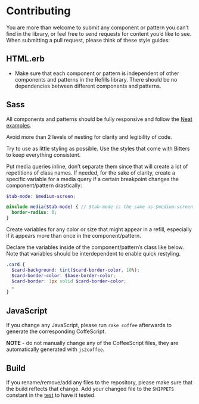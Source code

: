 # Contributing

You are more than welcome to submit any component or pattern you can’t find in
the library, or feel free to send requests for content you’d like to see. When
submitting a pull request, please think of these style guides:

## HTML.erb

- Make sure that each component or pattern is independent of other components
  and patterns in the Refills library. There should be no dependencies between
  different components and patterns.

## Sass

All components and patterns should be fully responsive and follow the [Neat
examples](http://neat.bourbon.io/examples).

Avoid more than 2 levels of nesting for clarity and legibility of code.

Try to use as little styling as possible. Use the styles that come with Bitters
to keep everything consistent.

Put media queries inline, don’t separate them since that will create a lot of
repetitions of class names. If needed, for the sake of clarity, create a
specific variable for a media query if a certain breakpoint changes the
component/pattern drastically:

```scss
$tab-mode: $medium-screen;

@include media($tab-mode) { // $tab-mode is the same as $medium-screen here
  border-radius: 0;
}
```

Create variables for any color or size that might appear in a refill,
especially if it appears more than once in the component/pattern.

Declare the variables inside of the component/pattern’s class like below. Note
that variables should be interdependent to enable quick restyling.

```scss
.card {
  $card-background: tint($card-border-color, 10%);
  $card-border-color: $base-border-color;
  $card-border: 1px solid $card-border-color;
  …
}
```

## JavaScript

If you change any JavaScript, please run `rake coffee` afterwards to
generate the corresponding CoffeScript.

**NOTE** - do not manually change any of the CoffeeScript files, they are
automatically generated with `js2coffee`.

## Build

If you rename/remove/add any files to the repository, please make sure that the
build reflects that change. Add your changed file to the `SNIPPETS` constant in
the [test][spec_file] to have it tested.

[spec_file]: https://github.com/thoughtbot/refills/blob/master/spec/refills/import_generator_spec.rb
